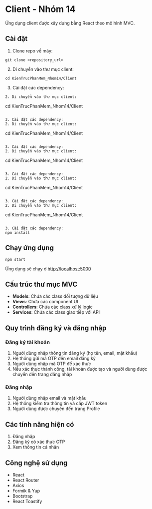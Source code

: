 # Client - Nhóm 14

Ứng dụng client được xây dựng bằng React theo mô hình MVC.

## Cài đặt

1. Clone repo về máy:
```
git clone <repository_url>
```

2. Di chuyển vào thư mục client:
```
cd KienTrucPhanMem_Nhom14/Client
```

3. Cài đặt các dependency:
```
2. Di chuyển vào thư mục client:
```
cd KienTrucPhanMem_Nhom14/Client
```

3. Cài đặt các dependency:
2. Di chuyển vào thư mục client:
```
cd KienTrucPhanMem_Nhom14/Client
```

3. Cài đặt các dependency:
2. Di chuyển vào thư mục client:
```
cd KienTrucPhanMem_Nhom14/Client
```

3. Cài đặt các dependency:
2. Di chuyển vào thư mục client:
```
cd KienTrucPhanMem_Nhom14/Client
```

3. Cài đặt các dependency:
2. Di chuyển vào thư mục client:
```
cd KienTrucPhanMem_Nhom14/Client
```

3. Cài đặt các dependency:
npm install
```

## Chạy ứng dụng

```
npm start
```

Ứng dụng sẽ chạy ở [http://localhost:5000](http://localhost:5000)

## Cấu trúc thư mục MVC

- **Models**: Chứa các class đối tượng dữ liệu
- **Views**: Chứa các component UI
- **Controllers**: Chứa các class xử lý logic
- **Services**: Chứa các class giao tiếp với API

## Quy trình đăng ký và đăng nhập

### Đăng ký tài khoản
1. Người dùng nhập thông tin đăng ký (họ tên, email, mật khẩu)
2. Hệ thống gửi mã OTP đến email đăng ký
3. Người dùng nhập mã OTP để xác thực
4. Nếu xác thực thành công, tài khoản được tạo và người dùng được chuyển đến trang đăng nhập

### Đăng nhập
1. Người dùng nhập email và mật khẩu
2. Hệ thống kiểm tra thông tin và cấp JWT token
3. Người dùng được chuyển đến trang Profile

## Các tính năng hiện có

1. Đăng nhập
2. Đăng ký có xác thực OTP
3. Xem thông tin cá nhân

## Công nghệ sử dụng

- React
- React Router
- Axios
- Formik & Yup
- Bootstrap
- React Toastify 